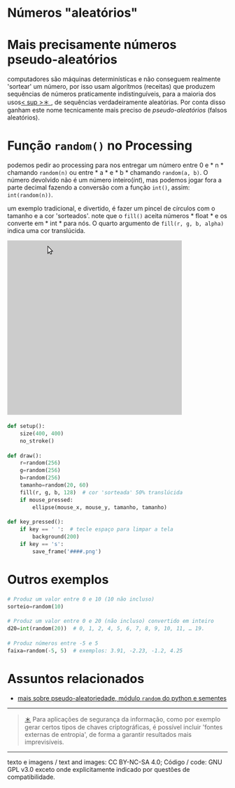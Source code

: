 # Números "aleatórios"

# Mais precisamente números pseudo-aleatórios

computadores são máquinas determinísticas e não conseguem realmente 'sortear' um número, por isso usam algorítmos (receitas) que produzem sequências de números praticamente indistinguíveis, para a maioria dos usos[< sup >＊</sup > ](#footnote1), de sequências verdadeiramente aleatórias. Por conta disso ganham este nome tecnicamente mais preciso de *pseudo-aleatórios* (falsos aleatórios). 

# Função `random()` no Processing

podemos pedir ao processing para nos entregar um número entre 0 e * n * chamando `random(n)` ou entre * a * e * b * chamando `random(a, b)`. O número devolvido não é um número inteiro(*int*), mas podemos jogar fora a parte decimal fazendo a conversão com a função `int()`,  assim: `int(random(n))`.

um exemplo tradicional, e divertido, é fazer um pincel de círculos com o tamanho e a cor 'sorteados'. note que o `fill()` aceita números * float * e os converte em * int * para nós. O quarto argumento de `fill(r, g, b, alpha)` indica uma cor translúcida.

![pincel com random](assets/pincel_aleatorio.gif)

```python
def setup():
    size(400, 400)
    no_stroke()

def draw():
    r=random(256)
    g=random(256)
    b=random(256)
    tamanho=random(20, 60)
    fill(r, g, b, 128)  # cor 'sorteada' 50% translúcida
    if mouse_pressed:
        ellipse(mouse_x, mouse_y, tamanho, tamanho)

def key_pressed():
    if key == ' ':  # tecle espaço para limpar a tela
        background(200)
    if key == 's':
        save_frame('####.png')
```

# Outros exemplos
```python
# Produz um valor entre 0 e 10 (10 não incluso)
sorteio=random(10)

# Produz um valor entre 0 e 20 (não incluso) convertido em inteiro
d20=int(random(20))  # 0, 1, 2, 4, 5, 6, 7, 8, 9, 10, 11, … 19.

# Produz números entre -5 e 5
faixa=random(-5, 5)  # exemplos: 3.91, -2.23, -1.2, 4.25
```

# Assuntos relacionados

- [mais sobre pseudo-aleatoriedade, módulo `random` do python e sementes](aleatoriedade_2.md)

- --

> <a name="footnote1" href="#mais-precisamente-números-pseudo-aleatórios" >＊</a > Para aplicações de segurança da informação, como por exemplo gerar certos tipos de chaves criptográficas, é possível incluir 'fontes externas de entropia', de forma a garantir resultados mais imprevisíveis.

---

texto e imagens / text and images: CC BY-NC-SA 4.0; Código / code: GNU GPL v3.0 exceto onde explicitamente indicado por questões de compatibilidade.
